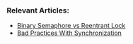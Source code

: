 ### Relevant Articles:

- [Binary Semaphore vs Reentrant Lock](https://www.baeldung.com/java-binary-semaphore-vs-reentrant-lock)
- [Bad Practices With Synchronization](https://www.baeldung.com/java-synchronization-bad-practices)
